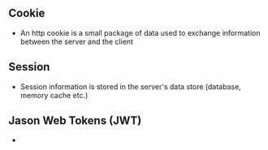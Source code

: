 ## Cookie

- An http cookie is a small package of data used to exchange information between the server and the client

## Session

- Session information is stored in the server's data store (database, memory cache etc.)

## Jason Web Tokens (JWT)

-
